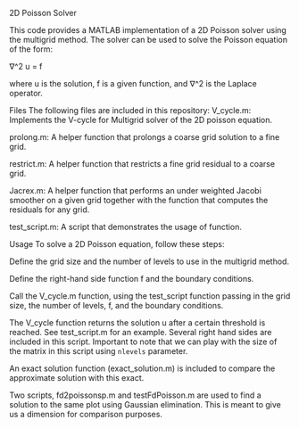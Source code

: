 2D Poisson Solver

This code provides a MATLAB implementation of a 2D Poisson solver using the multigrid method. The solver can be used to solve the Poisson equation of the form:

∇^2 u = f

where u is the solution, f is a given function, and ∇^2 is the Laplace operator.

Files
The following files are included in this repository:
V_cycle.m: Implements the V-cycle for Multigrid solver of the 2D poisson equation.
 
prolong.m: A helper function that prolongs a coarse grid solution to a fine grid.

restrict.m: A helper function that restricts a fine grid residual to a coarse grid.

Jacrex.m: A helper function that performs an under weighted Jacobi smoother on a given grid together with the function that
computes the residuals for any grid.

test_script.m: A script that demonstrates the usage of  function.

Usage
To solve a 2D Poisson equation, follow these steps:

Define the grid size and the number of levels to use in the multigrid method.

Define the right-hand side function f and the boundary conditions.

Call the V_cycle.m function, using the test_script function passing in the grid size, the number of levels, f, and the boundary conditions.

The V_cycle function returns the solution u after a certain threshold is reached.
See test_script.m for an example. Several right hand sides are included in this script.
Important to note that we can play with the size of the matrix in this script using `nlevels` parameter.

An exact solution function  (exact_solution.m) is included to compare the approximate solution with this exact.

Two scripts, fd2poissonsp.m and testFdPoisson.m are used to find a solution to the same plot using Gaussian elimination. This is meant to give us a dimension for comparison purposes.


